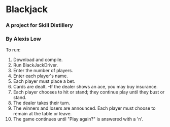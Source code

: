 # Blackjack

### A project for Skill Distillery

### By Alexis Low

To run:
1) Download and compile.
2) Run BlackJackDriver.
3) Enter the number of players.
4) Enter each player's name.
5) Each player must place a bet.
6) Cards are dealt.
	-If the dealer shows an ace, you may buy insurance.
7) Each player chooses to hit or stand; they continue play until they bust or stand.
8) The dealer takes their turn.
9) The winners and losers are announced. Each player must choose to remain at the table or leave.
10) The game continues until "Play again?" is answered with a 'n'.